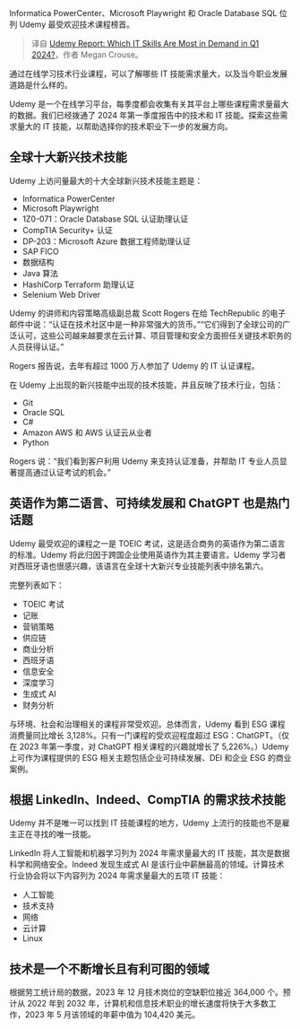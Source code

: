 
<!--
title: Udemy 报告：2024 年第一季度哪些 IT 技能需求量最大？
cover: https://assets.techrepublic.com/uploads/2024/05/AdobeStock_721102217.jpg
-->

Informatica PowerCenter、Microsoft Playwright 和 Oracle Database SQL 位列 Udemy 最受欢迎技术课程榜首。

> 译自 [Udemy Report: Which IT Skills Are Most in Demand in Q1 2024?](https://www.techrepublic.com/article/udemy-report-tech-skills-in-demand/)，作者 Megan Crouse。

通过在线学习技术行业课程，可以了解哪些 IT 技能需求量大，以及当今职业发展道路是什么样的。

Udemy 是一个在线学习平台，每季度都会收集有关其平台上哪些课程需求量最大的数据。我们已经拨通了 2024 年第一季度报告中的技术和 IT 技能。探索这些需求量大的 IT 技能，以帮助选择你的技术职业下一步的发展方向。

## 全球十大新兴技术技能

Udemy 上访问量最大的十大全球新兴技术技能主题是：

- Informatica PowerCenter
- Microsoft Playwright
- 1Z0-071：Oracle Database SQL 认证助理认证
- CompTIA Security+ 认证
- DP-203：Microsoft Azure 数据工程师助理认证
- SAP FICO
- 数据结构
- Java 算法
- HashiCorp Terraform 助理认证
- Selenium Web Driver

Udemy 的讲师和内容策略高级副总裁 Scott Rogers 在给 TechRepublic 的电子邮件中说：“认证在技术社区中是一种非常强大的货币。”“它们得到了全球公司的广泛认可，这些公司越来越要求在云计算、项目管理和安全方面担任关键技术职务的人员获得认证。”

Rogers 报告说，去年有超过 1000 万人参加了 Udemy 的 IT 认证课程。

在 Udemy 上出现的新兴技能中出现的技术技能，并且反映了技术行业，包括：

- Git
- Oracle SQL
- C#
- Amazon AWS 和 AWS 认证云从业者
- Python

Rogers 说：“我们看到客户利用 Udemy 来支持认证准备，并帮助 IT 专业人员显著提高通过认证考试的机会。”

## 英语作为第二语言、可持续发展和 ChatGPT 也是热门话题

Udemy 最受欢迎的课程之一是 TOEIC 考试，这是适合商务的英语作为第二语言的标准。Udemy 将此归因于跨国企业使用英语作为其主要语言。Udemy 学习者对西班牙语也很感兴趣，该语言在全球十大新兴专业技能列表中排名第六。

完整列表如下：

- TOEIC 考试
- 记账
- 营销策略
- 供应链
- 商业分析
- 西班牙语
- 信息安全
- 深度学习
- 生成式 AI
- 财务分析

与环境、社会和治理相关的课程非常受欢迎。总体而言，Udemy 看到 ESG 课程消费量同比增长 3,128%。只有一门课程的受欢迎程度超过 ESG：ChatGPT。（仅在 2023 年第一季度，对 ChatGPT 相关课程的兴趣就增长了 5,226%。）Udemy 上可作为课程提供的 ESG 相关主题包括企业可持续发展、DEI 和企业 ESG 的商业案例。

## 根据 LinkedIn、Indeed、CompTIA 的需求技术技能

Udemy 并不是唯一可以找到 IT 技能课程的地方，Udemy 上流行的技能也不是雇主正在寻找的唯一技能。

LinkedIn 将人工智能和机器学习列为 2024 年需求量最大的 IT 技能，其次是数据科学和网络安全。Indeed 发现生成式 AI 是该行业中薪酬最高的领域。计算技术行业协会将以下内容列为 2024 年需求量最大的五项 IT 技能：

- 人工智能
- 技术支持
- 网络
- 云计算
- Linux

## 技术是一个不断增长且有利可图的领域

根据劳工统计局的数据，2023 年 12 月技术岗位的空缺职位接近 364,000 个。预计从 2022 年到 2032 年，计算机和信息技术职业的增长速度将快于大多数工作，2023 年 5 月该领域的年薪中值为 104,420 美元。
